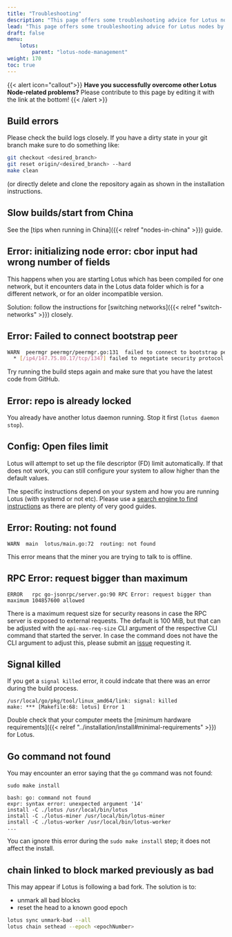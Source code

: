 ```yaml
---
title: "Troubleshooting"
description: "This page offers some troubleshooting advice for Lotus nodes by listing some of the most common errors that users can come accross."
lead: "This page offers some troubleshooting advice for Lotus nodes by listing some of the most common errors that users can come accross."
draft: false
menu:
    lotus:
        parent: "lotus-node-management"
weight: 170
toc: true
---
```


{{< alert icon="callout">}}
**Have you successfully overcome other Lotus Node-related problems?** Please contribute to this page by editing it with the link at the bottom!
{{< /alert >}}

## Build errors

Please check the build logs closely. If you have a dirty state in your git branch make sure to do something like:

```sh
git checkout <desired_branch>
git reset origin/<desired_branch> --hard
make clean
```

(or directly delete and clone the repository again as shown in the installation instructions.

## Slow builds/start from China

See the [tips when running in China]({{< relref "nodes-in-china" >}}) guide.

## Error: initializing node error: cbor input had wrong number of fields

This happens when you are starting Lotus which has been compiled for one network, but it encounters data in the Lotus data folder which is for a different network, or for an older incompatible version.

Solution: follow the instructions for [switching networks]({{< relref "switch-networks" >}}) closely.

## Error: Failed to connect bootstrap peer

```sh
WARN  peermgr peermgr/peermgr.go:131  failed to connect to bootstrap peer: failed to dial : all dials failed
  * [/ip4/147.75.80.17/tcp/1347] failed to negotiate security protocol: connected to wrong peer
```

Try running the build steps again and make sure that you have the latest code from GitHub.

## Error: repo is already locked

You already have another lotus daemon running. Stop it first (`lotus daemon stop`).

## Config: Open files limit

Lotus will attempt to set up the file descriptor (FD) limit automatically. If that does not work, you can still configure your system to allow higher than the default values.

The specific instructions depend on your system and how you are running Lotus (with systemd or not etc). Please use a [search engine to find instructions](https://duckduckgo.com/?q=increase+open+files+limit&t=ffab&ia=web) as there are plenty of very good guides.

## Error: Routing: not found

```
WARN  main  lotus/main.go:72  routing: not found
```

This error means that the miner you are trying to talk to is offline.

## RPC Error: request bigger than maximum

```
ERROR	rpc	go-jsonrpc/server.go:90	RPC Error: request bigger than maximum 104857600 allowed
```

There is a maximum request size for security reasons in case the RPC server is exposed to external requests. The default is 100 MiB, but that can be adjusted with the `api-max-req-size` CLI argument of the respective CLI command that started the server. In case the command does not have the CLI argument to adjust this, please submit an [issue](https://github.com/filecoin-project/lotus/issues/new?assignees=&labels=area/api&template=bug_report.md&title=Missing%20api-max-req-size%20option%20in%20Lotus%20command) requesting it.

## Signal killed

If you get a `signal killed` error, it could indcate that there was an error during the build process.

```shell
/usr/local/go/pkg/tool/linux_amd64/link: signal: killed
make: *** [Makefile:68: lotus] Error 1
```

Double check that your computer meets the [minimum hardware requirements]({{< relref "../installation/install#minimal-requirements" >}}) for Lotus.

## Go command not found

You may encounter an error saying that the `go` command was not found:

```shell with-output
sudo make install
```
```
bash: go: command not found
expr: syntax error: unexpected argument '14'
install -C ./lotus /usr/local/bin/lotus
install -C ./lotus-miner /usr/local/bin/lotus-miner
install -C ./lotus-worker /usr/local/bin/lotus-worker
...
```

You can ignore this error during the `sudo make install` step; it does not affect the install.

## chain linked to block marked previously as bad

This may appear if Lotus is following a bad fork. The solution is to:

- unmark all bad blocks
- reset the head to a known good epoch

```sh
lotus sync unmark-bad --all
lotus chain sethead --epoch <epochNumber>
```
